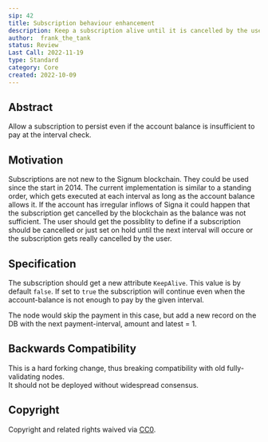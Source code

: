 ```yaml
---
sip: 42
title: Subscription behaviour enhancement
description: Keep a subscription alive until it is cancelled by the user
author:  frank_the_tank
status: Review
Last Call: 2022-11-19
type: Standard
category: Core
created: 2022-10-09
---
```

## Abstract
Allow a subscription to persist even if the account balance is insufficient to pay at the interval check.

## Motivation
Subscriptions are not new to the Signum blockchain. They could be used since the start in 2014. The current implementation is similar to a standing order, which gets executed at each interval as long as the account balance allows it. If the account has irregular inflows of Signa it could happen that the subscription get cancelled by the blockchain as the balance was not sufficient. The user should get the possiblity to define if a subscription should be cancelled or just set on hold until the next interval will occure or the subscription gets really cancelled by the user. 

## Specification
The subscription should get a new attribute `KeepAlive`. This value is by default `false`. 
If set to `true` the subscription will continue even when the account-balance is not enough to pay by the given interval.

The node would skip the payment in this case, but add a new record on the DB with the next payment-interval, amount and latest = 1.

## Backwards Compatibility  
This is a hard forking change, thus breaking compatibility with old fully-validating nodes.  
It should not be deployed without widespread consensus.

## Copyright
Copyright and related rights waived via [CC0](https://creativecommons.org/publicdomain/zero/1.0/).

